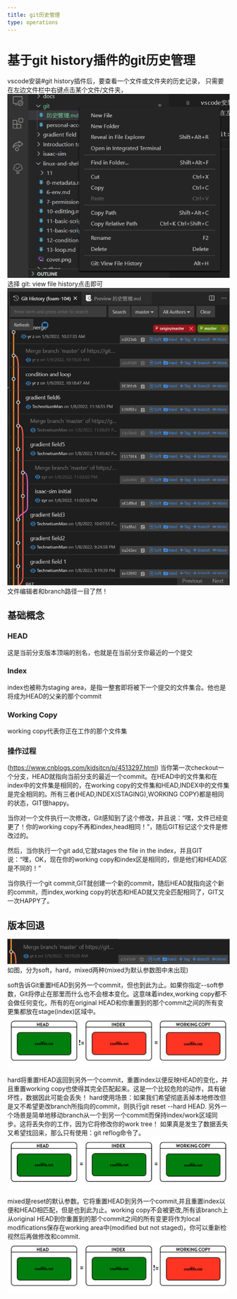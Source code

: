 ```yaml
---
title: git历史管理
type: operations
---
```


# 基于git history插件的git历史管理

vscode安装#git history插件后，要查看一个文件或文件夹的历史记录，
只需要在左边文件栏中右键点击某个文件/文件夹，
![](images/历史管理1.png)
选择 git: view file history点击即可
![](images/历史管理2.png)
文件编辑者和branch路径一目了然！

## 基础概念
### HEAD
这是当前分支版本顶端的别名，也就是在当前分支你最近的一个提交
### Index
index也被称为staging area，是指一整套即将被下一个提交的文件集合。他也是将成为HEAD的父亲的那个commit
### Working Copy
working copy代表你正在工作的那个文件集

### 操作过程
(https://www.cnblogs.com/kidsitcn/p/4513297.html)
当你第一次checkout一个分支，HEAD就指向当前分支的最近一个commit。在HEAD中的文件集和在index中的文件集是相同的，在working copy的文件集和HEAD,INDEX中的文件集是完全相同的。所有三者(HEAD,INDEX(STAGING),WORKING COPY)都是相同的状态，GIT很happy。

当你对一个文件执行一次修改，Git感知到了这个修改，并且说：“嘿，文件已经变更了！你的working copy不再和index,head相同！”，随后GIT标记这个文件是修改过的。

然后，当你执行一个git add,它就stages the file in the index，并且GIT说：“嘿，OK，现在你的working copy和index区是相同的，但是他们和HEAD区是不同的！”

当你执行一个git commit,GIT就创建一个新的commit，随后HEAD就指向这个新的commit，而index,working copy的状态和HEAD就又完全匹配相同了，GIT又一次HAPPY了。


## 版本回退
![](images/历史管理3.png)
如图，分为soft，hard，mixed两种(mixed为默认参数图中未出现)

soft告诉Git重置HEAD到另外一个commit，但也到此为止。如果你指定--soft参数，Git将停止在那里而什么也不会根本变化。这意味着index,working copy都不会做任何变化，所有的在original HEAD和你重置到的那个commit之间的所有变更集都放在stage(index)区域中。
![](images/soft.png)

hard将重置HEAD返回到另外一个commit，重置index以便反映HEAD的变化，并且重置working copy也使得其完全匹配起来。这是一个比较危险的动作，具有破坏性，数据因此可能会丢失！
hard使用场景：如果我们希望彻底丢掉本地修改但是又不希望更改branch所指向的commit，则执行git reset --hard HEAD. 另外一个场景是简单地移动branch从一个到另一个commit而保持index/work区域同步。这将丢失你的工作，因为它将修改你的work tree！
如果真是发生了数据丢失又希望找回来，那么只有使用：git reflog命令了。
![](images/hard.png)

mixed是reset的默认参数。它将重置HEAD到另外一个commit,并且重置index以便和HEAD相匹配，但是也到此为止。working copy不会被更改,所有该branch上从original HEAD到你重置到的那个commit之间的所有变更将作为local modifications保存在working area中(modified but not staged)，你可以重新检视然后再做修改和commit.
![](images/mixed.png)







